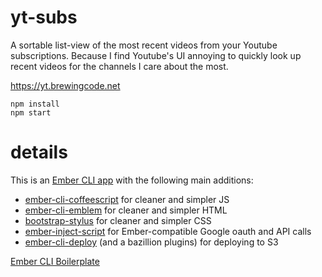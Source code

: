 # yt-subs

A sortable list-view of the most recent videos from your Youtube
subscriptions. Because I find Youtube's UI annoying to quickly look up recent
videos for the channels I care about the most.

https://yt.brewingcode.net

```
npm install
npm start
```

# details

This is an [Ember CLI app](BOILERPLATE.md) with the following main additions:

* [ember-cli-coffeescript](https://github.com/kimroen/ember-cli-coffeescript) for cleaner and simpler JS
* [ember-cli-emblem](https://github.com/Vestorly/ember-cli-emblem) for cleaner and simpler HTML
* [bootstrap-stylus](https://github.com/maxmx/bootstrap-stylus) for cleaner and simpler CSS
* [ember-inject-script](https://github.com/minutebase/ember-inject-script) for Ember-compatible Google oauth and API calls
* [ember-cli-deploy](https://github.com/ember-cli-deploy/ember-cli-deploy) (and a bazillion plugins) for deploying to S3

[Ember CLI Boilerplate](BOILERPLATE.md)

